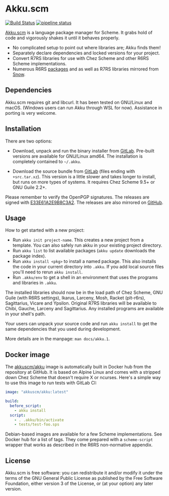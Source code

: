 # Akku.scm

[![Build Status](https://travis-ci.org/weinholt/akku.svg?branch=master)](https://travis-ci.org/weinholt/akku)
[![pipeline status](https://gitlab.com/akkuscm/akku/badges/master/pipeline.svg)](https://gitlab.com/akkuscm/akku/commits/master)

[Akku.scm](https://akkuscm.org/) is a language package manager for
Scheme. It grabs hold of code and vigorously shakes it until it
behaves properly.

* No complicated setup to point out where libraries are; Akku finds
  them!
* Separately declare dependencies and locked versions for your
  project.
* Convert R7RS libraries for use with Chez Scheme and other R6RS
  Scheme implementations.
* Numerous R6RS [packages][packages] and as well as R7RS libraries
  mirrored from [Snow][snow].

 [packages]: https://akkuscm.org/packages/
 [snow]: http://snow-fort.org/

## Dependencies

Akku.scm requires git and libcurl. It has been tested on GNU/Linux and
macOS. (Windows users can run Akku through WSL for now). Assistance in
porting is very welcome.

## Installation

There are two options:

 - Download, unpack and run the binary installer
   from [GitLab][GitLabTags]. Pre-built versions are available for
   GNU/Linux amd64. The installation is completely contained to
   `~/.akku`.

 - Download the source bundle from [GitLab][GitLabTags] (files ending
   with `+src.tar.xz`). This version is a little slower and takes
   longer to install, but runs on more types of systems. It requires
   Chez Scheme 9.5+ or GNU Guile 2.2+.

Please remember to verify the OpenPGP signatures. The releases are
signed with [E33E61A2E9B8C3A2][key]. The releases are also mirrored on
[GitHub][GitHubReleases].

 [GitLabTags]: https://gitlab.com/akkuscm/akku/tags
 [GitHubReleases]: https://github.com/weinholt/akku/releases
 [key]: https://pgp.surfnet.nl/pks/lookup?op=vindex&fingerprint=on&search=0xE33E61A2E9B8C3A2

## Usage

How to get started with a new project:

 - Run `akku init project-name`. This creates a new project from a
   template. You can also safely run akku in your existing project
   directory.
 - Run `akku list` to list available packages (`akku update` downloads
   the package index).
 - Run `akku install <pkg>` to install a named package. This also
   installs the code in your current directory into `.akku`. If you
   add local source files you'll need to rerun `akku install`.
 - Run `.akku/env` to get a shell in an environment that uses the
   programs and libraries in `.akku`.

The installed libraries should now be in the load path of Chez Scheme,
GNU Guile (with R6RS settings), Ikarus, Larceny, Mosh, Racket
(plt-r6rs), Sagittarius, Vicare and Ypsilon. Original R7RS libraries
will be available to Chibi, Gauche, Larceny and Sagittarius. Any
installed programs are available in your shell's path.

Your users can unpack your source code and run `akku install` to get
the same dependencies that you used during development.

More details are in the manpage: `man docs/akku.1`.

## Docker image

The [akkuscm/akku](https://hub.docker.com/r/akkuscm/akku) image is
automatically built in Docker hub from the repository at GitHub. It is
based on Alpine Linux and comes with a stripped down Chez Scheme that
doesn't require X or ncurses. Here's a simple way to use this image to
run tests with GitLab CI:

```yaml
image: "akkuscm/akku:latest"

build:
  before_script:
    - akku install
  script:
    - . .akku/bin/activate
    - tests/test-foo.sps
```

Debian-based images are available for a few Scheme implementations.
See Docker hub for a list of tags. They come prepared with a
`scheme-script` wrapper that works as described in the R6RS
non-normative appendix.

## License

Akku.scm is free software: you can redistribute it and/or modify it
under the terms of the GNU General Public License as published by the
Free Software Foundation, either version 3 of the License, or (at your
option) any later version.
